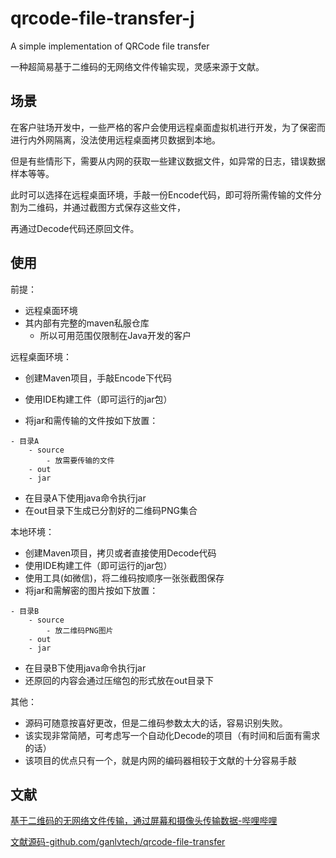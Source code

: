 # qrcode-file-transfer-j

A simple implementation of QRCode file transfer

一种超简易基于二维码的无网络文件传输实现，灵感来源于文献。

## 场景

在客户驻场开发中，一些严格的客户会使用远程桌面虚拟机进行开发，为了保密而进行内外网隔离，没法使用远程桌面拷贝数据到本地。

但是有些情形下，需要从内网的获取一些建议数据文件，如异常的日志，错误数据样本等等。

此时可以选择在远程桌面环境，手敲一份Encode代码，即可将所需传输的文件分割为二维码，并通过截图方式保存这些文件，

再通过Decode代码还原回文件。

## 使用

前提：

- 远程桌面环境
- 其内部有完整的maven私服仓库
    - 所以可用范围仅限制在Java开发的客户

远程桌面环境：

- 创建Maven项目，手敲Encode下代码

- 使用IDE构建工件（即可运行的jar包）
- 将jar和需传输的文件按如下放置：

```
- 目录A
	- source
		- 放需要传输的文件
	- out
	- jar
```

- 在目录A下使用java命令执行jar
- 在out目录下生成已分割好的二维码PNG集合

本地环境：

- 创建Maven项目，拷贝或者直接使用Decode代码
- 使用IDE构建工件（即可运行的jar包）
- 使用工具(如微信)，将二维码按顺序一张张截图保存
- 将jar和需解密的图片按如下放置：

```
- 目录B
	- source
		- 放二维码PNG图片
	- out
	- jar
```

- 在目录B下使用java命令执行jar
- 还原回的内容会通过压缩包的形式放在out目录下

其他：

- 源码可随意按喜好更改，但是二维码参数太大的话，容易识别失败。
- 该实现非常简陋，可考虑写一个自动化Decode的项目（有时间和后面有需求的话）
- 该项目的优点只有一个，就是内网的编码器相较于文献的十分容易手敲

## 文献

[基于二维码的无网络文件传输，通过屏幕和摄像头传输数据-哔哩哔哩](https://b23.tv/ZDsmYqT)

[文献源码-github.com/ganlvtech/qrcode-file-transfer](https://github.com/ganlvtech/qrcode-file-transfer)

